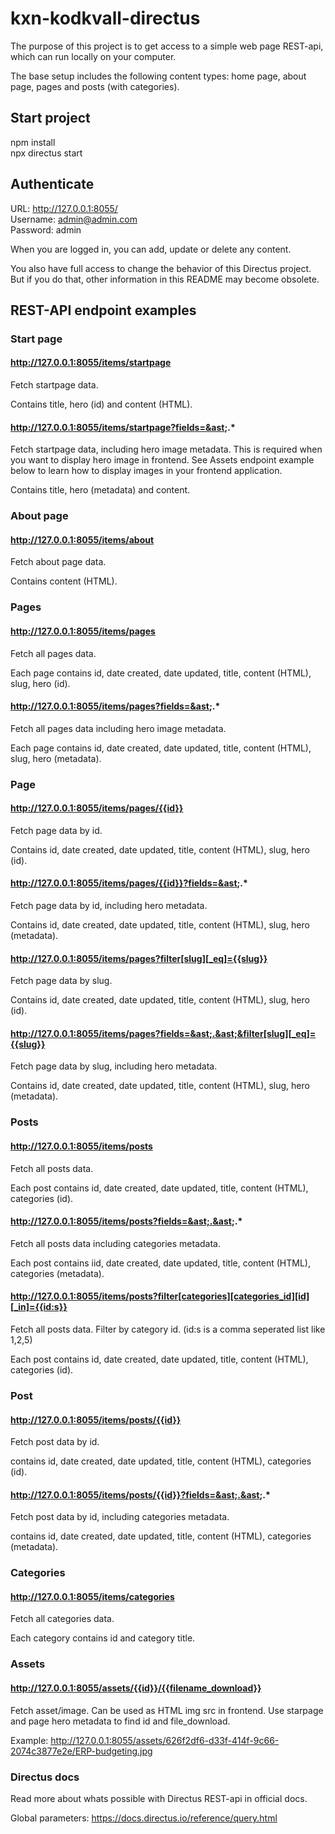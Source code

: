 # kxn-kodkvall-directus  
The purpose of this project is to get access to a simple web page REST-api, which can run locally on your computer.  

The base setup includes the following content types: home page, about page, pages and posts (with categories).

## Start project
npm install  
npx directus start  

## Authenticate
URL: http://127.0.0.1:8055/  
Username: admin@admin.com  
Password: admin  

When you are logged in, you can add, update or delete any content.  

You also have full access to change the behavior of this Directus project. But if you do that, other information in this README may become obsolete.  

## REST-API endpoint examples

### Start page

#### http://127.0.0.1:8055/items/startpage
Fetch startpage data.  
  
Contains title, hero (id) and content (HTML).

#### http://127.0.0.1:8055/items/startpage?fields=&ast;.&ast;
Fetch startpage data, including hero image metadata. This is required when you want to display hero image in frontend. See Assets endpoint example below to learn how to display images in your frontend application.  
  
Contains title, hero (metadata) and content.

### About page 
#### http://127.0.0.1:8055/items/about  
Fetch about page data.  

Contains content (HTML).  

### Pages
#### http://127.0.0.1:8055/items/pages
Fetch all pages data.  

Each page contains id, date created, date updated, title, content (HTML), slug, hero (id).

#### http://127.0.0.1:8055/items/pages?fields=&ast;.&ast;  
Fetch all pages data including hero image metadata.  

Each page contains id, date created, date updated, title, content (HTML), slug, hero (metadata).  

### Page
#### http://127.0.0.1:8055/items/pages/{{id}}
Fetch page data by id.  
  
Contains id, date created, date updated, title, content (HTML), slug, hero (id).  

#### http://127.0.0.1:8055/items/pages/{{id}}?fields=&ast;.&ast;  
Fetch page data by id, including hero metadata.  
  
Contains id, date created, date updated, title, content (HTML), slug, hero (metadata).  

#### http://127.0.0.1:8055/items/pages?filter[slug][_eq]={{slug}}
Fetch page data by slug.  
  
Contains id, date created, date updated, title, content (HTML), slug, hero (id).  

#### http://127.0.0.1:8055/items/pages?fields=&ast;.&ast;&filter[slug][_eq]={{slug}}
Fetch page data by slug, including hero metadata.  
  
Contains id, date created, date updated, title, content (HTML), slug, hero (metadata).  

### Posts
#### http://127.0.0.1:8055/items/posts
Fetch all posts data.  

Each post contains id, date created, date updated, title, content (HTML), categories (id).  

#### http://127.0.0.1:8055/items/posts?fields=&ast;.&ast;.&ast;  
Fetch all posts data including categories metadata.  

Each post contains iid, date created, date updated, title, content (HTML), categories (metadata).  

#### http://127.0.0.1:8055/items/posts?filter[categories][categories_id][id][_in]={{id:s}}
Fetch all posts data. Filter by category id. (id:s is a comma seperated list like 1,2,5)  

Each post contains id, date created, date updated, title, content (HTML), categories (id).  

### Post
#### http://127.0.0.1:8055/items/posts/{{id}}
Fetch post data by id.  
  
contains id, date created, date updated, title, content (HTML), categories (id).   

#### http://127.0.0.1:8055/items/posts/{{id}}?fields=&ast;.&ast;.&ast;  
Fetch post data by id, including categories metadata.  
  
contains id, date created, date updated, title, content (HTML), categories (metadata).  

### Categories

#### http://127.0.0.1:8055/items/categories
Fetch all categories data.  

Each category contains id and category title.

### Assets
#### http://127.0.0.1:8055/assets/{{id}}/{{filename_download}}
Fetch asset/image. Can be used as HTML img src in frontend. Use starpage and page hero metadata to find id and file_download.  
  
Example: http://127.0.0.1:8055/assets/626f2df6-d33f-414f-9c66-2074c3877e2e/ERP-budgeting.jpg  

### Directus docs
Read more about whats possible with Directus REST-api in official docs.  

Global parameters: https://docs.directus.io/reference/query.html

